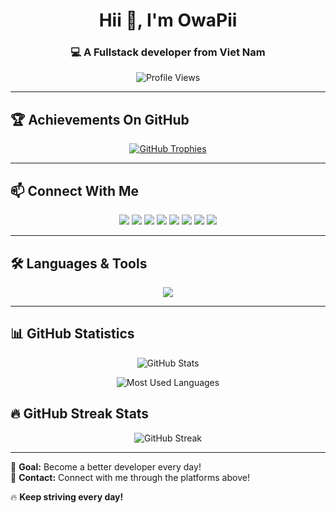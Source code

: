 <h1 align="center">Hii 👋, I'm OwaPii</h1>
<h3 align="center">💻 A Fullstack developer from Viet Nam</h3>

<p align="center">
  <img src="https://komarev.com/ghpvc/?username=owapii&label=Profile%20views&color=0e75b6&style=flat" alt="Profile Views" />
</p>

---

## 🏆 Achievements On GitHub
<p align="center">
  <a href="https://github.com/ryo-ma/github-profile-trophy">
    <img src="https://github-profile-trophy.vercel.app/?username=owapii&theme=onedark&no-frame=true&margin-w=15&margin-h=15" alt="GitHub Trophies" />
  </a>
</p>

---

## 📫 Connect With Me
<p align="center">
  <a href="https://dev.to/a" target="blank"><img src="https://img.shields.io/badge/Dev.to-0A0A0A?style=for-the-badge&logo=devdotto&logoColor=white" /></a>
  <a href="https://twitter.com/a" target="blank"><img src="https://img.shields.io/badge/Twitter-1DA1F2?style=for-the-badge&logo=twitter&logoColor=white" /></a>
  <a href="https://fb.com/a" target="blank"><img src="https://img.shields.io/badge/Facebook-1877F2?style=for-the-badge&logo=facebook&logoColor=white" /></a>
  <a href="https://instagram.com/a" target="blank"><img src="https://img.shields.io/badge/Instagram-E4405F?style=for-the-badge&logo=instagram&logoColor=white" /></a>
  <a href="https://www.youtube.com/c/a" target="blank"><img src="https://img.shields.io/badge/YouTube-FF0000?style=for-the-badge&logo=youtube&logoColor=white" /></a>
  <a href="https://www.hackerrank.com/a" target="blank"><img src="https://img.shields.io/badge/HackerRank-2EC866?style=for-the-badge&logo=hackerrank&logoColor=white" /></a>
  <a href="https://www.leetcode.com/a" target="blank"><img src="https://img.shields.io/badge/LeetCode-FFA116?style=for-the-badge&logo=leetcode&logoColor=black" /></a>
  <a href="https://discord.gg/A" target="blank"><img src="https://img.shields.io/badge/Discord-5865F2?style=for-the-badge&logo=discord&logoColor=white" /></a>
</p>

---

## 🛠 Languages & Tools
<p align="center">
  <img src="https://skillicons.dev/icons?i=html,css,js,react,vue,nodejs,php,c,cpp,bootstrap,git" />
</p>

---

## 📊 GitHub Statistics
<p align="center">
  <img src="https://github-readme-stats.vercel.app/api?username=owapii&show_icons=true&theme=radical&locale=vi" alt="GitHub Stats" />
</p>

<p align="center">
  <img src="https://github-readme-stats.vercel.app/api/top-langs?username=owapii&show_icons=true&locale=en&layout=compact&theme=radical" alt="Most Used Languages" />
</p>

## 🔥 GitHub Streak Stats
<div align="center">
  <img src="https://github-readme-streak-stats.herokuapp.com/?user=owapii&theme=tokyonight&hide_border=true&background=0D1117&border_radius=10" alt="GitHub Streak"/>
</div>



---
  
🚀 **Goal:** Become a better developer every day!  
📩 **Contact:** Connect with me through the platforms above!  

🔥 **Keep striving every day!**
